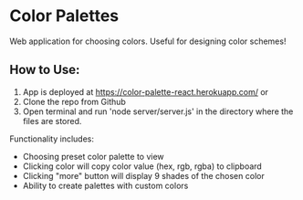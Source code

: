 # Color Palettes
Web application for choosing colors. Useful for designing color schemes!

## How to Use:
  1. App is deployed at https://color-palette-react.herokuapp.com/
  or
  1. Clone the repo from Github
  2. Open terminal and run 'node server/server.js' in the directory where the files are stored.

Functionality includes:
  - Choosing preset color palette to view
  - Clicking color will copy color value (hex, rgb, rgba) to clipboard
  - Clicking "more" button will display 9 shades of the chosen color
  - Ability to create palettes with custom colors
